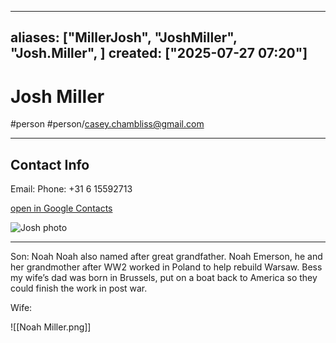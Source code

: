 
---
aliases: ["MillerJosh", "JoshMiller", "Josh.Miller", ]
created: ["2025-07-27 07:20"]
---
# Josh Miller
#person #person/casey.chambliss@gmail.com

 

----

## Contact Info

Email: 
Phone: +31 6 15592713

[open in Google Contacts](https://contacts.google.com/person/c4432829407012009779)

![Josh photo](https://lh3.googleusercontent.com/cm/AGPWSu_AxMaAE0GEWJB9epW-7KUDRfQvaDHjhDNvkJgV6mS5OeqEozQKG7WMbdiwAqssUjgIkg=s100)

----


Son: Noah
Noah also named after great grandfather.  Noah Emerson, he and her grandmother after WW2 worked in Poland to help rebuild Warsaw.  Bess my wife’s dad was born in Brussels, put on a boat back to America so they could finish the work in post war.

Wife: 

![[Noah Miller.png]]
